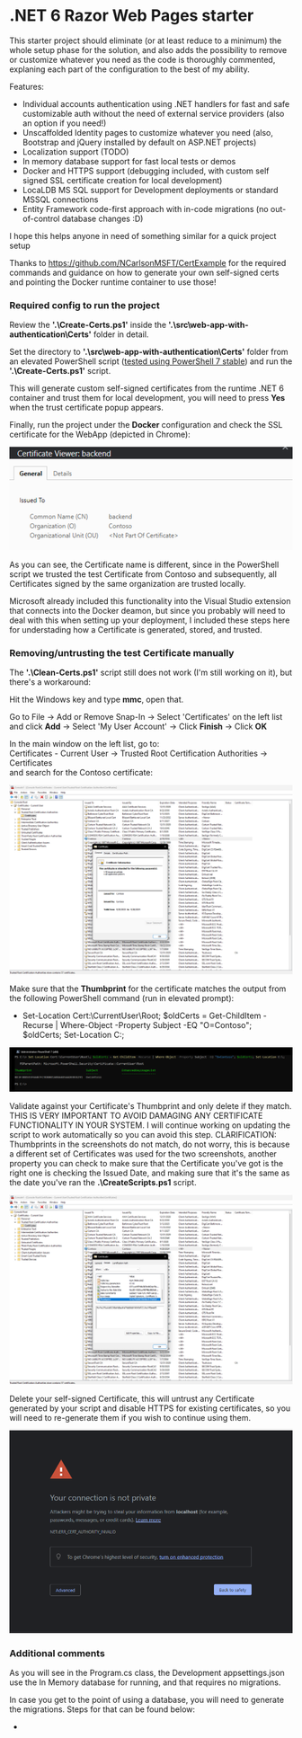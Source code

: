 # .NET 6 Razor Web Pages starter

This starter project should eliminate (or at least reduce to a minimum) the whole setup phase for the solution, and also adds the possibility to remove or customize whatever you need as the code is thoroughly commented, explaning each part of the configuration to the best of my ability.

Features:
- Individual accounts authentication using .NET handlers for fast and safe customizable auth without the need of external service providers (also an option if you need!)
- Unscaffolded Identity pages to customize whatever you need (also, Bootstrap and jQuery installed by default on ASP.NET projects)
- Localization support (TODO)
- In memory database support for fast local tests or demos
- Docker and HTTPS support (debugging included, with custom self signed SSL certificate creation for local development)
- LocaLDB MS SQL support for Development deployments or standard MSSQL connections
- Entity Framework code-first approach with in-code migrations (no out-of-control database changes :D)

I hope this helps anyone in need of something similar for a quick project setup

Thanks to https://github.com/NCarlsonMSFT/CertExample for the required commands and guidance on how to generate your own self-signed certs and pointing the Docker runtime container to use those!

### Required config to run the project

Review the **'.\Create-Certs.ps1'** inside the **'.\src\web-app-with-authentication\Certs'** folder in detail.

Set the directory to **'.\src\web-app-with-authentication\Certs'** folder from an elevated PowerShell script ([tested using PowerShell 7 stable](https://github.com/PowerShell/PowerShell/tags)) and run the **'.\Create-Certs.ps1'** script.

This will generate custom self-signed certificates from the runtime .NET 6 container and trust them for local development, you will need to press **Yes** when the trust certificate popup appears.

Finally, run the project under the **Docker** configuration and check the SSL certificate for the WebApp (depicted in Chrome):

![Backend generated Certificate](.\readme-assets\backend-certificate-contoso-chrome.png)

As you can see, the Certificate name is different, since in the PowerShell script we trusted the test Certificate from Contoso and subsequently, all Certificates signed by the same organization are trusted locally.

Microsoft already included this functionality into the Visual Studio extension that connects into the Docker deamon, but since you probably will need to deal with this when setting up your deployment, I included these steps here for understading how a Certificate is generated, stored, and trusted.

### Removing/untrusting the test Certificate manually

The **'.\Clean-Certs.ps1'** script still does not work (I'm still working on it), but there's a workaround:

Hit the Windows key and type **mmc**, open that.

Go to File -> Add or Remove Snap-In -> Select 'Certificates' on the left list and click **Add** -> Select 'My User Account' -> Click **Finish** -> Click **OK**

In the main window on the left list, go to:   
Certificates - Current User -> Trusted Root Certification Authorities -> Certificates  
and search for the Contoso certificate:

![Contoso Certificate](.\readme-assets\trusted-contoso-certificate.png)

Make sure that the **Thumbprint** for the certificate matches the output from the following PowerShell command (run in elevated prompt):

 - Set-Location Cert:\CurrentUser\Root\; $oldCerts = Get-ChildItem -Recurse | Where-Object -Property Subject -EQ "O=Contoso"; $oldCerts; Set-Location C:\;

![PowerShell Output](.\readme-assets\powershell-output-certificate.png)

Validate against your Certificate's Thumbprint and only delete if they match. THIS IS VERY IMPORTANT TO AVOID DAMAGING ANY CERTIFICATE FUNCTIONALITY IN YOUR SYSTEM. I will continue working on updating the script to work automatically so you can avoid this step. CLARIFICATION: Thumbprints in the screenshots do not match, do not worry, this is because a different set of Certificates was used for the two screenshots, another property you can check to make sure that the Certificate you've got is the right one is checking the Issued Date, and making sure that it's the same as the date you've ran the **.\CreateScripts.ps1** script.

![Certificate Thumbprint](.\readme-assets\trusted-contoso-certificate-thumbprint.png)

Delete your self-signed Certificate, this will untrust any Certificate generated by your script and disable HTTPS for existing certificates, so you will need to re-generate them if you wish to continue using them. 

![Untrusted Certificate](.\readme-assets\ssl-untrusted.png)

### Additional comments

As you will see in the Program.cs class, the Development appsettings.json use the In Memory database for running, and that requires no migrations.

In case you get to the point of using a database, you will need to generate the migrations. Steps for that can be found below:

- 